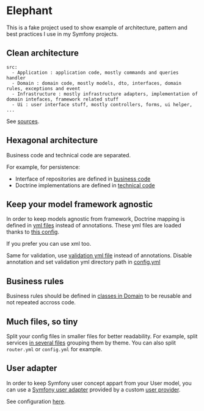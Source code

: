 # Elephant

This is a fake project used to show example of architecture, pattern and best practices I use in my Symfony projects. 

## Clean architecture

```
src:
  - Application : application code, mostly commands and queries handler
  - Domain : domain code, mostly models, dto, interfaces, domain rules, exceptions and event
  - Infrastructure : mostly infrastructure adapters, implementation of domain intefaces, framework related stuff
  - Ui : user interface stuff, mostly controllers, forms, ui helper, ...
```

See [sources](/maximecolin/elephant/tree/master/server/src).

## Hexagonal architecture

Business code and technical code are separated.

For example, for persistence:

* Interface of repositories are defined in [business code](/maximecolin/elephant/blob/master/server/src/Infrastructure/Repository)
* Doctrine implementations are defined in [technical code](/maximecolin/elephant/tree/master/server/src/Domain/Repository)

## Keep your model framework agnostic

In order to keep models agnostic from framework, Doctrine mapping is defined in [yml files](maximecolin/elephant/tree/master/server/app/config/doctrine/entity) instead of annotations. These yml files are loaded thanks to [this config](/maximecolin/elephant/blob/master/server/app/config/doctrine.yml#L18).

If you prefer you can use xml too.

Same for validation, use [validation yml file](/maximecolin/elephant/tree/master/server/app/config/validation) instead of annotations. Disable annotation and set validation yml directory path in [config.yml](/maximecolin/elephant/blob/master/server/app/config/config.yml#L23)

## Business rules

Business rules should be defined in [classes in Domain](/maximecolin/elephant/tree/master/server/src/Domain/Rules) to be reusable and not repeated accross code.

## Much files, so tiny

Split your config files in smaller files for better readability. For example, split services [in several files](/maximecolin/elephant/tree/master/server/app/config/services) grouping them by theme. You can also split `router.yml` or `config.yml` for example.

## User adapter

In order to keep Symfony user concept appart from your User model, you can use a [Symfony user adapter](/maximecolin/elephant/blob/master/server/src/Infrastructure/Security/User/SymfonyUser.php) provided by a custom [user provider](/maximecolin/elephant/blob/master/server/src/Infrastructure/Security/User/SymfonyUserProvider.php).

See configuration [here](/maximecolin/elephant/blob/master/server/app/config/security.yml#L12).
